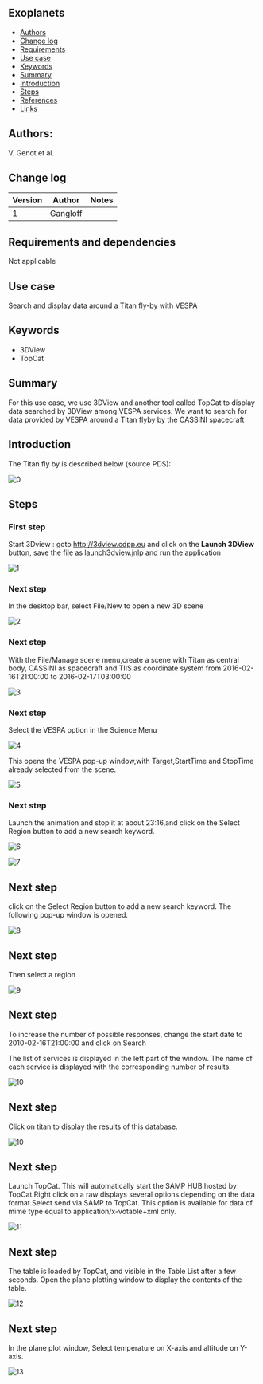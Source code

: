 
## Exoplanets

* [Authors](#authors)
* [Change log](#change-log)
* [Requirements](#requirements-and-dependencies)
* [Use case](#use-case)
* [Keywords](#keywords)
* [Summary](#summary)
* [Introduction](#introduction)
* [Steps](#steps)
* [References](#references)
* [Links](#links)

## Authors:

V. Genot et al.

## Change log

| Version       | Author        | Notes  |
| ------------- |:-------------:| -----: |
| 1             | Gangloff      |    |


## Requirements and dependencies
 Not applicable

## Use case
Search and display data around a Titan fly-by with VESPA

## Keywords
* 3DView
* TopCat

## Summary
For this use case, we use 3DView and another tool called TopCat to display data searched by 3DView among VESPA services.
We want to search for data provided by VESPA around a Titan flyby by the CASSINI spacecraft

## Introduction

The Titan fly by is described below (source PDS):


![0](https://raw.githubusercontent.com/epn-vespa/tutorials/master/cassini-titan-flyby/img/T117atPDS.png)

## Steps

### First step
Start 3Dview : goto http://3dview.cdpp.eu and click on the **Launch 3DView** button, save the file as launch3dview.jnlp and run the application

![1](https://raw.githubusercontent.com/epn-vespa/tutorials/master/cassini-titan-flyby/img/3DviewLaunchPage.png)

### Next step
In the desktop bar, select File/New to open a new 3D scene

![2](https://raw.githubusercontent.com/epn-vespa/tutorials/master/cassini-titan-flyby/img/open3Dscene.png)

### Next step
With the File/Manage scene menu,create a scene with Titan as central body, CASSINI as spacecraft and TIIS as coordinate system
from 2016-02-16T21:00:00 to 2016-02-17T03:00:00

![3](https://raw.githubusercontent.com/epn-vespa/tutorials/master/cassini-titan-flyby/img/manageScene.png)

### Next step
Select the VESPA option in the Science Menu

![4](https://raw.githubusercontent.com/epn-vespa/tutorials/master/cassini-titan-flyby/img/sciencemenu.png)

This opens the VESPA pop-up window,with Target,StartTime and StopTime already selected from the scene.

![5](https://raw.githubusercontent.com/epn-vespa/tutorials/master/cassini-titan-flyby/img/EPNTAPWindow.png)

### Next step
Launch the animation and stop it at about 23:16,and click on the Select Region button to add a new search keyword.

![6](https://raw.githubusercontent.com/epn-vespa/tutorials/master/cassini-titan-flyby/img/launchAnimation.png)

![7](https://raw.githubusercontent.com/epn-vespa/tutorials/master/cassini-titan-flyby/img/time.png)

## Next step
click on the Select Region button to add a new search keyword. The following pop-up window is opened.

![8](https://raw.githubusercontent.com/epn-vespa/tutorials/master/cassini-titan-flyby/img/selectRegion1.png)

## Next step
Then select a region 

![9](https://raw.githubusercontent.com/epn-vespa/tutorials/master/cassini-titan-flyby/img/selectRegion2.png)

## Next step
To increase the number of possible responses, change the start date to
2010-02-16T21:00:00  and click on Search

The list of services is displayed in the left part of the window. The name of each service is displayed with the corresponding
number of results.

![10](https://raw.githubusercontent.com/epn-vespa/tutorials/master/cassini-titan-flyby/img/ListOfServices.png)

## Next step
Click on titan to display the results of this database.

![10](https://raw.githubusercontent.com/epn-vespa/tutorials/master/cassini-titan-flyby/img/titanResults.png)

## Next step
Launch TopCat. This will automatically start the SAMP HUB hosted by TopCat.Right click on a raw displays several options
depending on the data format.Select send via SAMP to TopCat.
This option is available for data of mime type equal to application/x-votable+xml only.

![11](https://raw.githubusercontent.com/epn-vespa/tutorials/master/cassini-titan-flyby/img/sendToTopCat.png)

## Next step

The table is loaded by TopCat, and visible in the Table List after a few seconds. Open the plane plotting window to display the contents of the table.

![12](https://raw.githubusercontent.com/epn-vespa/tutorials/master/cassini-titan-flyby/img/topcatView.png)

## Next step

In the plane plot window, Select temperature on X-axis and altitude on Y-axis.

![13](https://raw.githubusercontent.com/epn-vespa/tutorials/master/cassini-titan-flyby/img/planePlotting.png)

